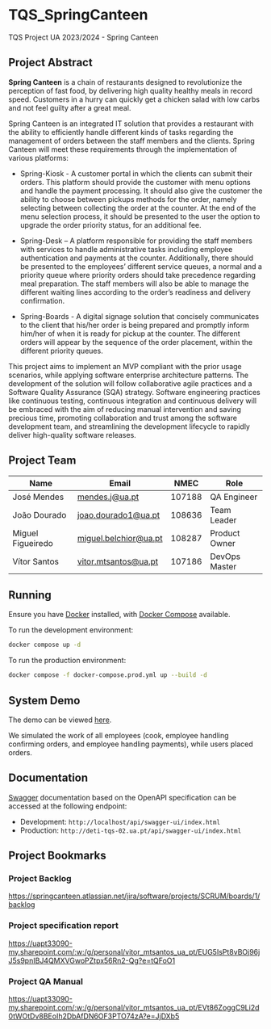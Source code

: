 # TQS_SpringCanteen
TQS Project UA 2023/2024 - Spring Canteen

## Project Abstract
**Spring Canteen** is a chain of restaurants designed to revolutionize the perception of fast food, by delivering high quality healthy meals in record speed. Customers in a hurry can quickly get a chicken salad with low carbs and not feel guilty after a great meal.

Spring Canteen is an integrated IT solution that provides a restaurant with the ability to efficiently handle different kinds of tasks regarding the management of orders between the staff members and the clients. Spring Canteen will meet these requirements through the implementation of various platforms:
- Spring-Kiosk - A customer portal in which the clients can submit their orders. This platform should provide the customer with menu options and handle the payment processing. It should also give the customer the ability to choose between pickups methods for the order, namely selecting between collecting the order at the counter. At the end of the menu selection process, it should be presented to the user the option to upgrade the order priority status, for an additional fee. 

- Spring-Desk – A platform responsible for providing the staff members with services to handle administrative tasks including employee authentication and payments at the counter. Additionally, there should be presented to the employees’ different service queues, a normal and a priority queue where priority orders should take precedence regarding meal preparation. The staff members will also be able to manage the different waiting lines according to the order’s readiness and delivery confirmation.  

- Spring-Boards - A digital signage solution that concisely communicates to the client that his/her order is being prepared and promptly inform him/her of when it is ready for pickup at the counter. The different orders will appear by the sequence of the order placement, within the different priority queues.

This project aims to implement an MVP compliant with the prior usage scenarios, while applying software enterprise architecture patterns. The development of the solution will follow collaborative agile practices and a Software Quality Assurance (SQA) strategy. Software engineering practices like continuous testing, continuous integration and continuous delivery will be embraced with the aim of reducing manual intervention and saving precious time, promoting collaboration and trust among the software development team, and streamlining the development lifecycle to rapidly deliver high-quality software releases. 

## Project Team

| Name | Email | NMEC | Role |
| ---- | ----- | ---- | ---- |
| José Mendes | mendes.j@ua.pt | 107188 | QA Engineer |
| João Dourado | joao.dourado1@ua.pt | 108636 | Team Leader |
| Miguel Figueiredo | miguel.belchior@ua.pt | 108287 | Product Owner |
| Vítor Santos | vitor.mtsantos@ua.pt | 107186 | DevOps Master |

## Running 

Ensure you have [Docker]([https://](https://www.docker.com/)) installed, with [Docker Compose]([https://](https://docs.docker.com/compose/)) available.

To run the development environment:

```bash
docker compose up -d
```

To run the production environment:

```bash
docker compose -f docker-compose.prod.yml up --build -d
```

## System Demo

The demo can be viewed [here](https://www.youtube.com/watch?v=ugFbt7i12fo&feature=youtu.be).

We simulated the work of all employees (cook, employee handling confirming orders, and employee handling payments), while users placed orders.

## Documentation

[Swagger]([https://](https://swagger.io/)) documentation based on the OpenAPI specification can be accessed at the following endpoint:

- Development: `http://localhost/api/swagger-ui/index.html`
- Production: `http://deti-tqs-02.ua.pt/api/swagger-ui/index.html`


##  Project Bookmarks


### Project Backlog

https://springcanteen.atlassian.net/jira/software/projects/SCRUM/boards/1/backlog


### Project specification report

https://uapt33090-my.sharepoint.com/:w:/g/personal/vitor_mtsantos_ua_pt/EUG5IsPt8vBOj96jJ5s9pnIBJ4QMXVGwoPZtpx56Rn2-Qg?e=tQFoO1

### Project QA Manual

https://uapt33090-my.sharepoint.com/:w:/g/personal/vitor_mtsantos_ua_pt/EVt86ZoggC9Li2d0tWOtDv8BEoIh2DbAfDN6OF3PTO74zA?e=JjDXb5
